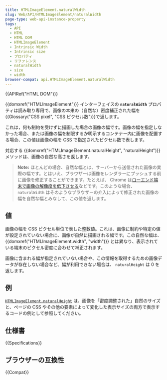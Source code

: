 ```yaml
---
title: HTMLImageElement.naturalWidth
slug: Web/API/HTMLImageElement/naturalWidth
page-type: web-api-instance-property
tags:
  - API
  - HTML
  - HTML DOM
  - HTMLImageElement
  - Intrinsic Width
  - Intrinsic size
  - プロパティ
  - リファレンス
  - naturalWidth
  - size
  - width
browser-compat: api.HTMLImageElement.naturalWidth
---
```

{{APIRef("HTML DOM")}}

{{domxref("HTMLImageElement")}} インターフェイスの 
**`naturalWidth`** プロパティは読み取り専用で、画像の本来の（自然な）密度補正された幅を{{Glossary("CSS pixel", "CSS ピクセル数")}}で返します。

これは，何も制約を受けずに描画した場合の画像の幅です。画像の幅を指定しなかった場合、または画像の幅を制限するか明示するコンテナー内に画像を配置する場合、この値は画像の幅を CSS で指定されたピクセル数で表します。

対応する {{domxref("HTMLImageElement.naturalHeight", "naturalHeight")}} メソッドは、画像の自然な高さを返します。

> **Note:** ほとんどの場合、自然な幅とは、サーバーから送信された画像の実際の幅です。とはいえ、ブラウザーは画像をレンダラーにプッシュする前に画像を修正することができます。たとえば、 Chrome は[ローエンド端末で画像の解像度を低下させる](https://bugs.chromium.org/p/chromium/issues/detail?id=1187043#c7)などです。このような場合、 `naturalWidth` はそのようなブラウザーの介入によって修正された画像の幅を自然な幅とみなして、この値を返します。

## 値

画像の幅を CSS ピクセル単位で表した整数値。これは、画像に制約や特定の値が設定されていない場合に、画像が自然に描画される幅です。この自然な幅は、 {{domxref("HTMLImageElement.width", "width")}} とは異なり、表示されている端末のピクセル密度に合わせて補正されます。

画像に含まれる幅が指定されていない場合や、この情報を取得するための画像データが存在しない場合など、幅が利用できない場合は、 `naturalHeight` は 0 を返します。

## 例

[`HTMLImageElement.naturalHeight`](/ja/docs/Web/API/HTMLImageElement/naturalHeight#example) は、画像を「密度調整された」自然のサイズと、ページの CSS やその他の要素によって変化した表示サイズの両方で表示するコードの例として参照してください。

## 仕様書

{{Specifications}}

## ブラウザーの互換性

{{Compat}}
